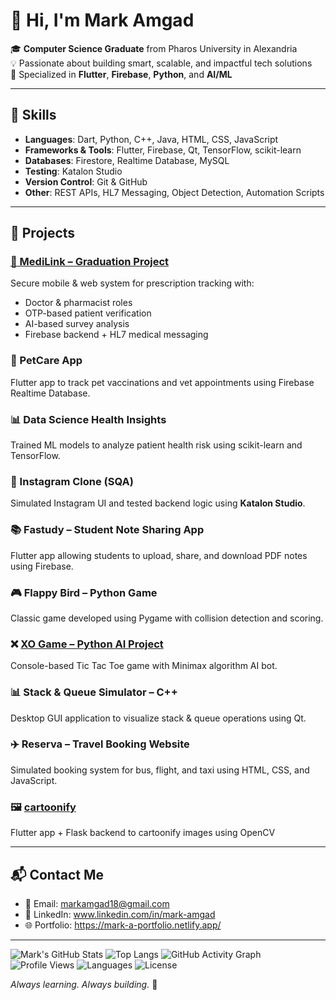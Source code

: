 # 👋 Hi, I'm Mark Amgad

🎓 **Computer Science Graduate** from Pharos University in Alexandria  
💡 Passionate about building smart, scalable, and impactful tech solutions  
📱 Specialized in **Flutter**, **Firebase**, **Python**, and **AI/ML**

---

## 🧠 Skills

- **Languages**: Dart, Python, C++, Java, HTML, CSS, JavaScript  
- **Frameworks & Tools**: Flutter, Firebase, Qt, TensorFlow, scikit-learn  
- **Databases**: Firestore, Realtime Database, MySQL  
- **Testing**: Katalon Studio  
- **Version Control**: Git & GitHub  
- **Other**: REST APIs, HL7 Messaging, Object Detection, Automation Scripts

---

## 🚀 Projects

### [🏥 MediLink – Graduation Project](https://github.com//MarkAmgad1/MediLink-Graduation-Project)
Secure mobile & web system for prescription tracking with:
- Doctor & pharmacist roles
- OTP-based patient verification
- AI-based survey analysis
- Firebase backend + HL7 medical messaging

### 📱 PetCare App  
Flutter app to track pet vaccinations and vet appointments using Firebase Realtime Database.

### 📊 Data Science Health Insights  
Trained ML models to analyze patient health risk using scikit-learn and TensorFlow.

### 🧪 Instagram Clone (SQA)  
Simulated Instagram UI and tested backend logic using **Katalon Studio**.

### 📚 Fastudy – Student Note Sharing App  
Flutter app allowing students to upload, share, and download PDF notes using Firebase.

### 🎮 Flappy Bird – Python Game  
Classic game developed using Pygame with collision detection and scoring.

### ❌ [XO Game – Python AI Project](https://github.com//MarkAmgad1/xo-game)
Console-based Tic Tac Toe game with Minimax algorithm AI bot.

### 📊 Stack & Queue Simulator – C++  
Desktop GUI application to visualize stack & queue operations using Qt.

### ✈️ Reserva – Travel Booking Website  
Simulated booking system for bus, flight, and taxi using HTML, CSS, and JavaScript.

### 🖼️ [cartoonify](https://github.com/MarkAmgad1/cartoonify-flutter-flask)
Flutter app + Flask backend to cartoonify images using OpenCV




---

## 📬 Contact Me

- 📧 Email: markamgad18@gmail.com  
- 💼 LinkedIn: www.linkedin.com/in/mark-amgad  
- 🌐 Portfolio: https://mark-a-portfolio.netlify.app/

---
![Mark's GitHub Stats](https://github-readme-stats.vercel.app/api?username=markamgad1234&show_icons=true&theme=radical)
![Top Langs](https://github-readme-stats.vercel.app/api/top-langs/?username=markamgad1234&layout=compact&theme=radical)
![GitHub Activity Graph](https://github-readme-activity-graph.vercel.app/graph?username=markamgad1234&theme=dracula)
![Profile Views](https://komarev.com/ghpvc/?username=markamgad1234&color=blue)
![Languages](https://img.shields.io/github/languages/top/markamgad1234/MediLink-Graduation-Project)
![License](https://img.shields.io/github/license/markamgad1234/MediLink-Graduation-Project)


_Always learning. Always building._ 🚀
